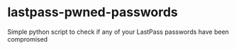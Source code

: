 # lastpass-pwned-passwords
Simple python script to check if any of your LastPass passwords have been compromised
